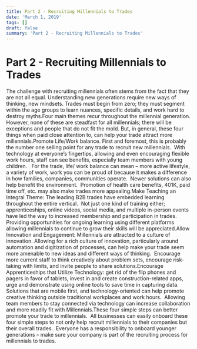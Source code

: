 ```yaml
---
title: Part 2 - Recruiting Millennials to Trades
date: 'March 1, 2019'
tags: []
draft: false
summary: 'Part 2 - Recruiting Millennials to Trades'
---
```


# Part 2 - Recruiting Millennials to Trades

The challenge with recruiting millennials often stems from the fact that they are not all equal. Understanding new generations require new ways of thinking, new mindsets. Trades must begin from zero; they must segment within the age groups to learn nuances, specific details, and work hard to destroy myths.Four main themes recur throughout the millennial generation. However, none of these are steadfast for all millennials; there will be exceptions and people that do not fit the mold. But, in general, these four things when paid close attention to, can help your trade attract more millennials.Promote Life/Work balance. First and foremost, this is probably the number one selling point for any trade to recruit new millennials.  With technology at everyone’s fingertips, allowing and even encouraging flexible work hours, staff can see benefits, especially team members with young children.   For the trade, life/ work balance can mean – more active lifestyle, a variety of work, work you can be proud of because it makes a difference in how families, companies, communities operate.  Newer solutions can also help benefit the environment.  Promotion of health care benefits, 401K, paid time off, etc. may also make trades more appealing.Make Teaching an Integral Theme: The leading B2B trades have embedded learning throughout the entire vertical.  Not just one kind of training either; apprenticeships, online videos, social media, and multiple in-person events have led the way to increased membership and participation in trades.  Providing opportunities for ongoing learning using different platforms allowing millennials to continue to grow their skills will be appreciated.Allow Innovation and Engagement: Millennials are attracted to a culture of innovation. Allowing for a rich culture of innovation, particularly around automation and digitization of processes, can help make your trade seem more amenable to new ideas and different ways of thinking.  Encourage more current staff to think creatively about problem sets, encourage risk-taking with limits, and invite people to share solutions.Encourage Apprenticeships that Utilize Technology: get rid of the flip phones and pagers in favor of tablets, invest in and create construction-related apps, urge and demonstrate using online tools to save time in capturing data.  Solutions that are mobile first, and technology-oriented can help promote creative thinking outside traditional workplaces and work hours.  Allowing team members to stay connected via technology can increase collaboration and more readily fit with Millennials.These four simple steps can better promote your trade to millennials.  All businesses can easily onboard these four simple steps to not only help recruit millennials to their companies but their overall trades.  Everyone has a responsibility to onboard younger generations – make sure your company is part of the recruiting process for millennials to trades.
